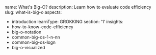 name: What's Big-O?
description: Learn how to evaluate code efficiency
slug: what-is-big-o
aspects:
  - introduction
learnType: GROKKING
section: '1'
insights:
  - how-to-know-code-efficiency
  - big-o-notation
  - common-big-os-1-n-nn
  - common-big-os-logn
  - big-o-visualized
